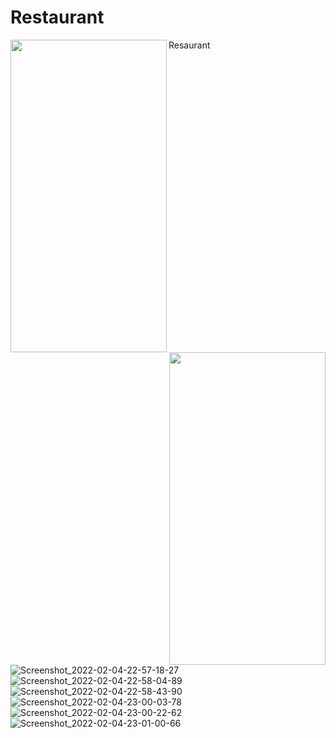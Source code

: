 # Restaurant
Resaurant
<a href="Screenshot_2022-02-04-23-03-08-14"><img src="https://user-images.githubusercontent.com/94074275/152608295-ddab3d7c-411e-4a17-8720-c7553ce7af07.jpg" align="left" height="500" width="250" ></a>
<a href="m2"><img src="https://user-images.githubusercontent.com/94074275/152608643-87a02e81-db9c-48ee-8164-623a5a1b7be5.jpg" align="right" height="500" width="250" ></a> 

![Screenshot_2022-02-04-22-57-18-27](https://user-images.githubusercontent.com/94074275/152608903-9e5a789c-3789-4c55-975f-c97a16736abe.jpg)
![Screenshot_2022-02-04-22-58-04-89](https://user-images.githubusercontent.com/94074275/152609082-e770f3ad-2dc8-4ec3-9da9-3e216402a5c4.jpg)
![Screenshot_2022-02-04-22-58-43-90](https://user-images.githubusercontent.com/94074275/152609153-743d166f-060f-425c-b178-0c8bf7863d58.jpg)
![Screenshot_2022-02-04-23-00-03-78](https://user-images.githubusercontent.com/94074275/152609202-6d053b5a-34df-4432-ba4d-d46bd6b4b8ad.jpg)
![Screenshot_2022-02-04-23-00-22-62](https://user-images.githubusercontent.com/94074275/152609304-ba200c87-8bc9-40b4-bdaf-26d9b1b4085f.jpg)
![Screenshot_2022-02-04-23-01-00-66](https://user-images.githubusercontent.com/94074275/152609378-57ae208d-13e7-462a-98c2-0e2a72f1423f.jpg)
